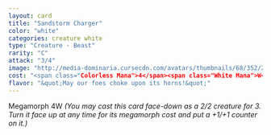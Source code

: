 ```yaml
---
layout: card
title: "Sandstorm Charger"
color: "white"
categories: creature white
type: "Creature - Beast"
rarity: "C"
attack: "3/4"
image: "http://media-dominaria.cursecdn.com/avatars/thumbnails/68/352/200/283/635618438831270081.png"
cost: "<span class="Colorless Mana">4</span><span class="White Mana">W</span>"
flavor: "&quot;May our foes choke upon its horns!&quot;"
---
```


Megamorph <span class="Colorless Mana">4</span><span class="White Mana">W</span> <em>(You may cast this card face-down as a 2/2 creature for <span class="Colorless Mana">3</span>. Turn it face up at any time for its megamorph cost and put a +1/+1 counter on it.)</em>
